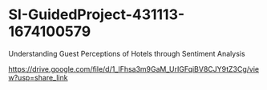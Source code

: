 # SI-GuidedProject-431113-1674100579
Understanding Guest Perceptions of Hotels through Sentiment Analysis




https://drive.google.com/file/d/1_lFhsa3m9GaM_UrIGFqiBV8CJY9tZ3Cg/view?usp=share_link
